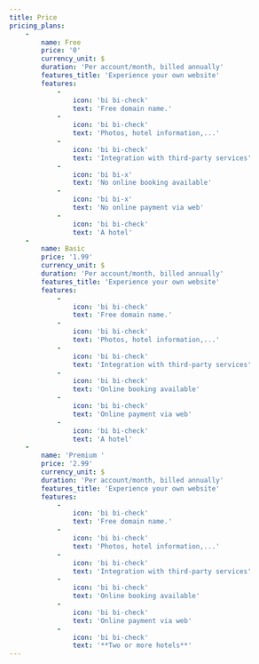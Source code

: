 ```yaml
---
title: Price
pricing_plans:
    -
        name: Free
        price: '0'
        currency_unit: $
        duration: 'Per account/month, billed annually'
        features_title: 'Experience your own website'
        features:
            -
                icon: 'bi bi-check'
                text: 'Free domain name.'
            -
                icon: 'bi bi-check'
                text: 'Photos, hotel information,...'
            -
                icon: 'bi bi-check'
                text: 'Integration with third-party services'
            -
                icon: 'bi bi-x'
                text: 'No online booking available'
            -
                icon: 'bi bi-x'
                text: 'No online payment via web'
            -
                icon: 'bi bi-check'
                text: 'A hotel'
    -
        name: Basic
        price: '1.99'
        currency_unit: $
        duration: 'Per account/month, billed annually'
        features_title: 'Experience your own website'
        features:
            -
                icon: 'bi bi-check'
                text: 'Free domain name.'
            -
                icon: 'bi bi-check'
                text: 'Photos, hotel information,...'
            -
                icon: 'bi bi-check'
                text: 'Integration with third-party services'
            -
                icon: 'bi bi-check'
                text: 'Online booking available'
            -
                icon: 'bi bi-check'
                text: 'Online payment via web'
            -
                icon: 'bi bi-check'
                text: 'A hotel'
    -
        name: 'Premium '
        price: '2.99'
        currency_unit: $
        duration: 'Per account/month, billed annually'
        features_title: 'Experience your own website'
        features:
            -
                icon: 'bi bi-check'
                text: 'Free domain name.'
            -
                icon: 'bi bi-check'
                text: 'Photos, hotel information,...'
            -
                icon: 'bi bi-check'
                text: 'Integration with third-party services'
            -
                icon: 'bi bi-check'
                text: 'Online booking available'
            -
                icon: 'bi bi-check'
                text: 'Online payment via web'
            -
                icon: 'bi bi-check'
                text: '**Two or more hotels**'
---
```


